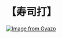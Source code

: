 # 【寿司打】 #

[![Image from Gyazo](https://i.gyazo.com/ac40e08076ce98e75428d450b88c56db.jpg)](https://gyazo.com/ac40e08076ce98e75428d450b88c56db)
